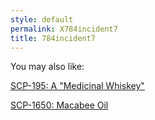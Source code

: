 ```yaml
---
style: default
permalink: X784incident7
title: 784incident7
---
```

You may also like:

[SCP-195: A "Medicinal Whiskey"](http://scp-wiki.net/scp-195)

[SCP-1650: Macabee Oil](http://scp-wiki.net/scp-1650)
